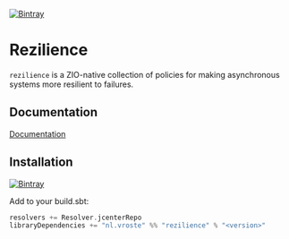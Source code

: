 [![Bintray](https://img.shields.io/bintray/v/vroste/maven/rezilience?label=latest)](https://bintray.com/vroste/maven/rezilience/_latestVersion)

# Rezilience

`rezilience` is a ZIO-native collection of policies for making asynchronous systems more resilient to failures.

## Documentation
[Documentation](https://svroonland.github.io/rezilience)

## Installation

[![Bintray](https://img.shields.io/bintray/v/vroste/maven/rezilience?label=latest)](https://bintray.com/vroste/maven/rezilience/_latestVersion)

Add to your build.sbt:

```scala
resolvers += Resolver.jcenterRepo
libraryDependencies += "nl.vroste" %% "rezilience" % "<version>"
```
